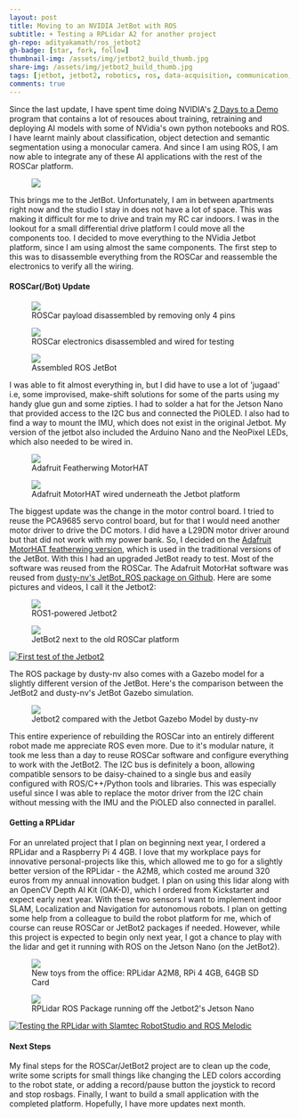```yaml
---
layout: post
title: Moving to an NVIDIA JetBot with ROS
subtitle: + Testing a RPLidar A2 for another project
gh-repo: adityakamath/ros_jetbot2
gh-badge: [star, fork, follow]
thumbnail-img: /assets/img/jetbot2_build_thumb.jpg
share-img: /assets/img/jetbot2_build_thumb.jpg
tags: [jetbot, jetbot2, robotics, ros, data-acquisition, communication, electronics, software, design, build]
comments: true
---
```


Since the last update, I have spent time doing NVIDIA's [2 Days to a Demo](https://developer.nvidia.com/embedded/twodaystoademo) program that contains a lot of resouces about training, retraining and deploying AI models with some of NVidia's own python notebooks and ROS. I have learnt mainly about classification, object detection and semantic segmentation using a monocular camera. And since I am using ROS, I am now able to integrate any of these AI applications with the rest of the ROSCar platform. 

<figure class="aligncenter">
	<img src="https://adityakamath.github.com/assets/img/roscar_inhand.png" />
</figure>

This brings me to the JetBot. Unfortunately, I am in between apartments right now and the studio I stay in does not have a lot of space. This was making it difficult for me to drive and train my RC car indoors. I was in the lookout for a small differential drive platform I could move all the components too. I decided to move everything to the NVidia Jetbot platform, since I am using almost the same components. The first step to this was to disassemble everything from the ROSCar and reassemble the electronics to verify all the wiring. 

#### ROSCar(/Bot) Update

<figure class="aligncenter">
	<img src="https://adityakamath.github.com/assets/img/roscar_chassis_removed.jpg" />
	<figcaption>ROSCar payload disassembled by removing only 4 pins</figcaption>
</figure>

<figure class="aligncenter">
	<img src="https://adityakamath.github.com/assets/img/roscar_electronics.jpg" />
	<figcaption>ROSCar electronics disassembled and wired for testing</figcaption>
</figure>

<figure class="aligncenter">
	<img src="https://adityakamath.github.com/assets/img/jetbot2_assembled_temp.jpg" />
	<figcaption>Assembled ROS JetBot</figcaption>
</figure>

I was able to fit almost everything in, but I did have to use a lot of 'jugaad' i.e, some improvised, make-shift solutions for some of the parts using my handy glue gun and some zipties. I had to solder a hat for the Jetson Nano that provided access to the I2C bus and connected the PiOLED. I also had to find a way to mount the IMU, which does not exist in the original Jetbot. My version of the jetbot also included the Arduino Nano and the NeoPixel LEDs, which also needed to be wired in. 

<figure class="aligncenter">
	<img src="https://adityakamath.github.com/assets/img/jetbot2_motorhat.jpg" />
	<figcaption>Adafruit Featherwing MotorHAT</figcaption>
</figure>

<figure class="aligncenter">
	<img src="https://adityakamath.github.com/assets/img/jetbot2_motorhat_wired.jpg" />
	<figcaption>Adafruit MotorHAT wired underneath the Jetbot platform</figcaption>
</figure>

The biggest update was the change in the motor control board. I tried to reuse the PCA9685 servo control board, but for that I would need another motor driver to drive the DC motors. I did have a L29DN motor driver around but that did not work with my power bank.  So, I decided on the [Adafruit MotorHAT featherwing version](https://www.adafruit.com/product/2927), which is used in the traditional versions of the JetBot. With this I had an upgraded JetBot ready to test. Most of the software was reused from the ROSCar. The Adafruit MotorHat software was reused from [dusty-nv's JetBot_ROS package on Github](https://github.com/dusty-nv/jetbot_ros). Here are some pictures and videos, I call it the Jetbot2:

<figure class="aligncenter">
	<img src="https://adityakamath.github.com/assets/img/jetbot2_inhand.jpg" />
	<figcaption>ROS1-powered Jetbot2</figcaption>
</figure>

<figure class="aligncenter">
	<img src="https://adityakamath.github.com/assets/img/jetbot2_vs_roscar.jpeg" />
	<figcaption>JetBot2 next to the old ROSCar platform</figcaption>
</figure>

[![First test of the Jetbot2](https://adityakamath.github.com/assets/img/jetbot2_first_ss.png)](https://www.youtube.com/watch?v=QPyIpB4Qv88 "First test of the Jetbot2 - Click to Watch!")

The ROS package by dusty-nv also comes with a Gazebo model for a slightly different version of the JetBot. Here's the comparison between the JetBot2 and dusty-nv's JetBot Gazebo simulation. 

<figure class="aligncenter">
	<img src="https://adityakamath.github.com/assets/img/jetbot2_vs_gazebo.jpg" />
	<figcaption>Jetbot2 compared with the Jetbot Gazebo Model by dusty-nv</figcaption>
</figure>

This entire experience of rebuilding the ROSCar into an entirely different robot made me appreciate ROS even more. Due to it's modular nature, it took me less than a day to reuse ROSCar software and configure everything to work with the JetBot2. The I2C bus is definitely a boon, allowing compatible sensors to be daisy-chained to a single bus and easily configured with ROS/C++/Python tools and libraries. This was especially useful since I was able to replace the motor driver from the I2C chain without messing with the IMU and the PiOLED also connected in parallel. 

#### Getting a RPLidar

For an unrelated project that I plan on beginning next year, I ordered a RPLidar and a Raspberry Pi 4 4GB. I love that my workplace pays for innovative personal-projects like this, which allowed me to go for a slightly better version of the RPLidar - the A2M8, which costed me around 320 euros from my annual innovation budget. I plan on using this lidar along with an OpenCV Depth AI Kit (OAK-D), which I ordered from Kickstarter and expect early next year. With these two sensors I want to implement indoor SLAM, Localization and Navigation for autonomous robots. I plan on getting some help from a colleague to build the robot platform for me, which of course can reuse ROSCar or JetBot2 packages if needed. However, while this project is expected to begin only next year, I got a chance to play with the lidar and get it running with ROS on the Jetson Nano (on the JetBot2). 

<figure class="aligncenter">
	<img src="https://adityakamath.github.com/assets/img/rplidar_with_rpi4.jpg" />
	<figcaption>New toys from the office: RPLidar A2M8, RPi 4 4GB, 64GB SD Card</figcaption>
</figure>

<figure class="aligncenter">
	<img src="https://adityakamath.github.com/assets/img/rplidar_with_jetbot2.jpg" />
	<figcaption>RPLidar ROS Package running off the Jetbot2's Jetson Nano</figcaption>
</figure>

[![Testing the RPLidar with Slamtec RobotStudio and ROS Melodic](https://adityakamath.github.com/assets/img/testing_rplidar_ss.png)](https://www.youtube.com/watch?v=3pMYaUD-vEk "Testing the RPLidar A2M8 - Click to Watch!")

#### Next Steps

My final steps for the ROSCar/JetBot2 project are to clean up the code, write some scripts for small things like changing the LED colors according to the robot state, or adding a record/pause button the joystick to record and stop rosbags. Finally, I want to build a small application with the completed platform. Hopefully, I have more updates next month. 
